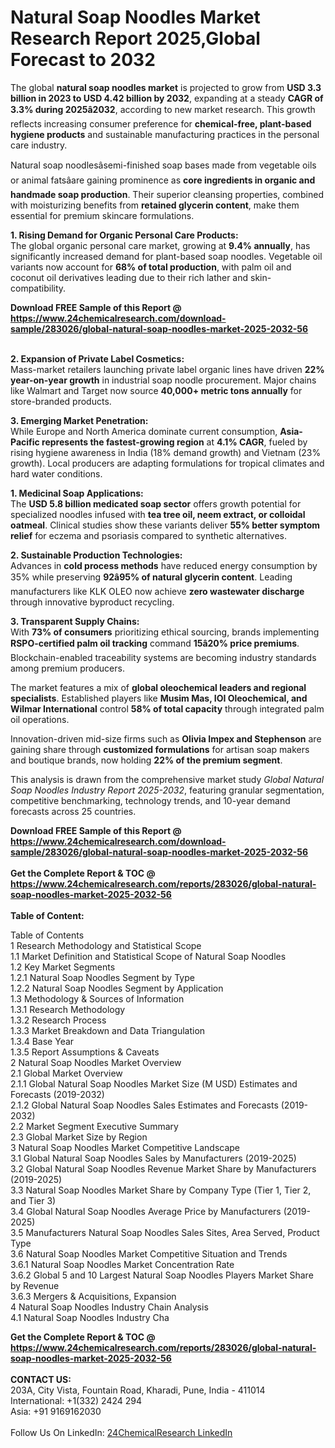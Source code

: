 <h1>Natural Soap Noodles Market Research Report 2025,Global Forecast to 2032</h1><p>The global <strong>natural soap noodles market</strong> is projected to grow from <strong>USD 3.3 billion in 2023 to USD 4.42 billion by 2032</strong>, expanding at a steady <strong>CAGR of 3.3% during 2025â2032</strong>, according to new market research. This growth reflects increasing consumer preference for <strong>chemical-free, plant-based hygiene products</strong> and sustainable manufacturing practices in the personal care industry.</p><p>Natural soap noodlesâsemi-finished soap bases made from vegetable oils or animal fatsâare gaining prominence as <strong>core ingredients in organic and handmade soap production</strong>. Their superior cleansing properties, combined with moisturizing benefits from <strong>retained glycerin content</strong>, make them essential for premium skincare formulations.</p><p><strong>1. Rising Demand for Organic Personal Care Products:</strong><br>
The global organic personal care market, growing at <strong>9.4% annually</strong>, has significantly increased demand for plant-based soap noodles. Vegetable oil variants now account for <strong>68% of total production</strong>, with palm oil and coconut oil derivatives leading due to their rich lather and skin-compatibility.</p><div><b>Download FREE Sample of this Report @ 
            <a href="https://www.24chemicalresearch.com/download-sample/283026/global-natural-soap-noodles-market-2025-2032-56">
            https://www.24chemicalresearch.com/download-sample/283026/global-natural-soap-noodles-market-2025-2032-56</a></b></div><br><p><strong>2. Expansion of Private Label Cosmetics:</strong><br>
Mass-market retailers launching private label organic lines have driven <strong>22% year-on-year growth</strong> in industrial soap noodle procurement. Major chains like Walmart and Target now source <strong>40,000+ metric tons annually</strong> for store-branded products.</p><p><strong>3. Emerging Market Penetration:</strong><br>
While Europe and North America dominate current consumption, <strong>Asia-Pacific represents the fastest-growing region</strong> at <strong>4.1% CAGR</strong>, fueled by rising hygiene awareness in India (18% demand growth) and Vietnam (23% growth). Local producers are adapting formulations for tropical climates and hard water conditions.</p><p><strong>1. Medicinal Soap Applications:</strong><br>
The <strong>USD 5.8 billion medicated soap sector</strong> offers growth potential for specialized noodles infused with <strong>tea tree oil, neem extract, or colloidal oatmeal</strong>. Clinical studies show these variants deliver <strong>55% better symptom relief</strong> for eczema and psoriasis compared to synthetic alternatives.</p><p><strong>2. Sustainable Production Technologies:</strong><br>
Advances in <strong>cold process methods</strong> have reduced energy consumption by 35% while preserving <strong>92â95% of natural glycerin content</strong>. Leading manufacturers like KLK OLEO now achieve <strong>zero wastewater discharge</strong> through innovative byproduct recycling.</p><p><strong>3. Transparent Supply Chains:</strong><br>
With <strong>73% of consumers</strong> prioritizing ethical sourcing, brands implementing <strong>RSPO-certified palm oil tracking</strong> command <strong>15â20% price premiums</strong>. Blockchain-enabled traceability systems are becoming industry standards among premium producers.</p><p>The market features a mix of <strong>global oleochemical leaders and regional specialists</strong>. Established players like <strong>Musim Mas, IOI Oleochemical, and Wilmar International</strong> control <strong>58% of total capacity</strong> through integrated palm oil operations.</p><p>Innovation-driven mid-size firms such as <strong>Olivia Impex and Stephenson</strong> are gaining share through <strong>customized formulations</strong> for artisan soap makers and boutique brands, now holding <strong>22% of the premium segment</strong>.</p><p>This analysis is drawn from the comprehensive market study <em>Global Natural Soap Noodles Industry Report 2025-2032</em>, featuring granular segmentation, competitive benchmarking, technology trends, and 10-year demand forecasts across 25 countries.</p><div><b>Download FREE Sample of this Report @ 
            <a href="https://www.24chemicalresearch.com/download-sample/283026/global-natural-soap-noodles-market-2025-2032-56">
            https://www.24chemicalresearch.com/download-sample/283026/global-natural-soap-noodles-market-2025-2032-56</a></b></div><br><div><b>Get the Complete Report & TOC @ 
            <a href="https://www.24chemicalresearch.com/reports/283026/global-natural-soap-noodles-market-2025-2032-56">
            https://www.24chemicalresearch.com/reports/283026/global-natural-soap-noodles-market-2025-2032-56</a></b></div><br>
            <b>Table of Content:</b><p>Table of Contents<br />
1 Research Methodology and Statistical Scope<br />
1.1 Market Definition and Statistical Scope of Natural Soap Noodles<br />
1.2 Key Market Segments<br />
1.2.1 Natural Soap Noodles Segment by Type<br />
1.2.2 Natural Soap Noodles Segment by Application<br />
1.3 Methodology & Sources of Information<br />
1.3.1 Research Methodology<br />
1.3.2 Research Process<br />
1.3.3 Market Breakdown and Data Triangulation<br />
1.3.4 Base Year<br />
1.3.5 Report Assumptions & Caveats<br />
2 Natural Soap Noodles Market Overview<br />
2.1 Global Market Overview<br />
2.1.1 Global Natural Soap Noodles Market Size (M USD) Estimates and Forecasts (2019-2032)<br />
2.1.2 Global Natural Soap Noodles Sales Estimates and Forecasts (2019-2032)<br />
2.2 Market Segment Executive Summary<br />
2.3 Global Market Size by Region<br />
3 Natural Soap Noodles Market Competitive Landscape<br />
3.1 Global Natural Soap Noodles Sales by Manufacturers (2019-2025)<br />
3.2 Global Natural Soap Noodles Revenue Market Share by Manufacturers (2019-2025)<br />
3.3 Natural Soap Noodles Market Share by Company Type (Tier 1, Tier 2, and Tier 3)<br />
3.4 Global Natural Soap Noodles Average Price by Manufacturers (2019-2025)<br />
3.5 Manufacturers Natural Soap Noodles Sales Sites, Area Served, Product Type<br />
3.6 Natural Soap Noodles Market Competitive Situation and Trends<br />
3.6.1 Natural Soap Noodles Market Concentration Rate<br />
3.6.2 Global 5 and 10 Largest Natural Soap Noodles Players Market Share by Revenue<br />
3.6.3 Mergers & Acquisitions, Expansion<br />
4 Natural Soap Noodles Industry Chain Analysis<br />
4.1 Natural Soap Noodles Industry Cha</p><div><b>Get the Complete Report & TOC @ 
            <a href="https://www.24chemicalresearch.com/reports/283026/global-natural-soap-noodles-market-2025-2032-56">
            https://www.24chemicalresearch.com/reports/283026/global-natural-soap-noodles-market-2025-2032-56</a></b></div><br><b>CONTACT US:</b><br>
            203A, City Vista, Fountain Road, Kharadi, Pune, India - 411014<br>
            International: +1(332) 2424 294<br>
            Asia: +91 9169162030 <br><br>
            Follow Us On LinkedIn: <a href="https://www.linkedin.com/company/24chemicalresearch/">24ChemicalResearch LinkedIn</a>